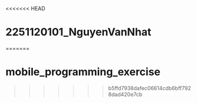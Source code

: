 <<<<<<< HEAD
# 2251120101_NguyenVanNhat
=======
# mobile_programming_exercise
>>>>>>> b5ffd7938dafec06614cdb6bff7928dad420e7cb
